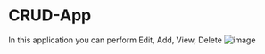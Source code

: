 # CRUD-App
In this application you can perform Edit, Add, View, Delete
![image](https://github.com/awantikamallick/CRUD-App/assets/84182317/ffccf853-da51-42de-9853-ea075e4b8e73)


